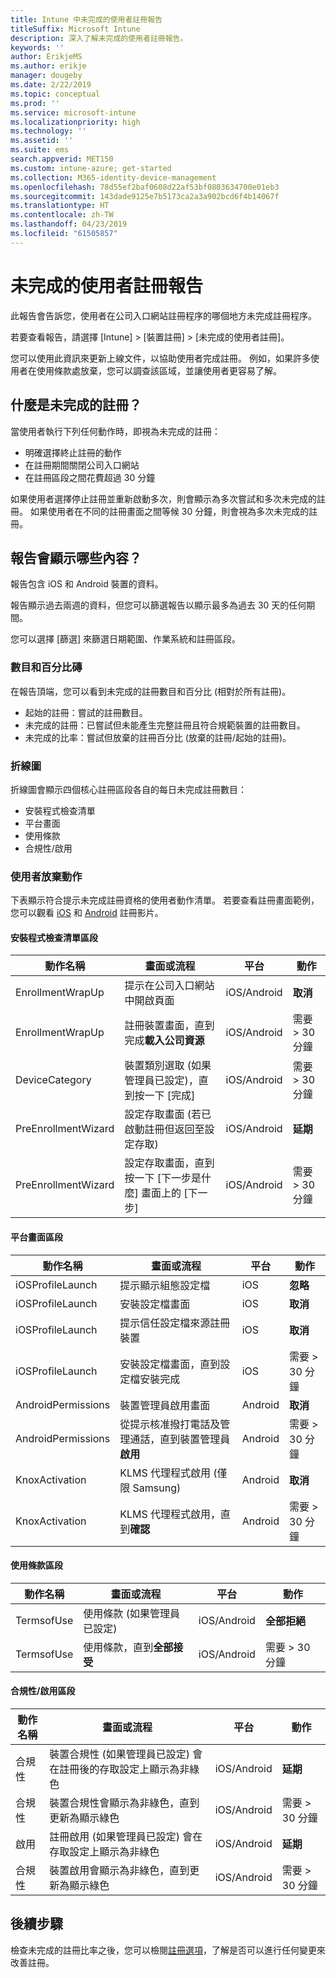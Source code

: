 ```yaml
---
title: Intune 中未完成的使用者註冊報告
titleSuffix: Microsoft Intune
description: 深入了解未完成的使用者註冊報告。
keywords: ''
author: ErikjeMS
ms.author: erikje
manager: dougeby
ms.date: 2/22/2019
ms.topic: conceptual
ms.prod: ''
ms.service: microsoft-intune
ms.localizationpriority: high
ms.technology: ''
ms.assetid: ''
ms.suite: ems
search.appverid: MET150
ms.custom: intune-azure; get-started
ms.collection: M365-identity-device-management
ms.openlocfilehash: 78d55ef2baf0608d22af53bf0803634700e01eb3
ms.sourcegitcommit: 143dade9125e7b5173ca2a3a902bcd6f4b14067f
ms.translationtype: HT
ms.contentlocale: zh-TW
ms.lasthandoff: 04/23/2019
ms.locfileid: "61505857"
---
```

# <a name="incomplete-user-enrollments-report"></a>未完成的使用者註冊報告

此報告會告訴您，使用者在公司入口網站註冊程序的哪個地方未完成註冊程序。

若要查看報告，請選擇 [Intune] > [裝置註冊] > [未完成的使用者註冊]。

您可以使用此資訊來更新上線文件，以協助使用者完成註冊。 例如，如果許多使用者在使用條款處放棄，您可以調查該區域，並讓使用者更容易了解。

## <a name="what-is-an-incomplete-enrollment"></a>什麼是未完成的註冊？

當使用者執行下列任何動作時，即視為未完成的註冊：

-   明確選擇終止註冊的動作
-   在註冊期間關閉公司入口網站
-   在註冊區段之間花費超過 30 分鐘

如果使用者選擇停止註冊並重新啟動多次，則會顯示為多次嘗試和多次未完成的註冊。 如果使用者在不同的註冊畫面之間等候 30 分鐘，則會視為多次未完成的註冊。

## <a name="what-does-the-report-show"></a>報告會顯示哪些內容？

報告包含 iOS 和 Android 裝置的資料。

報告顯示過去兩週的資料，但您可以篩選報告以顯示最多為過去 30 天的任何期間。

您可以選擇 [篩選] 來篩選日期範圍、作業系統和註冊區段。

### <a name="number-and-percentage-tiles"></a>數目和百分比磚

在報告頂端，您可以看到未完成的註冊數目和百分比 (相對於所有註冊)。

-   起始的註冊：嘗試的註冊數目。
-   未完成的註冊：已嘗試但未能產生完整註冊且符合規範裝置的註冊數目。
-   未完成的比率：嘗試但放棄的註冊百分比 (放棄的註冊/起始的註冊)。

### <a name="line-graph"></a>折線圖

折線圖會顯示四個核心註冊區段各自的每日未完成註冊數目：

-   安裝程式檢查清單
-   平台畫面
-   使用條款
-   合規性/啟用

### <a name="user-abandonment-actions"></a>使用者放棄動作

下表顯示符合提示未完成註冊資格的使用者動作清單。 若要查看註冊畫面範例，您可以觀看 [iOS](https://channel9.msdn.com/Series/IntuneEnrollment/iOS-Enrollment) 和 [Android](https://channel9.msdn.com/Series/IntuneEnrollment/Android-Enrollment) 註冊影片。 


#### <a name="setup-checklist-section"></a>安裝程式檢查清單區段

| 動作名稱 | 畫面或流程 | 平台 | 動作 |
| ---- |---- |---- |---- |
| EnrollmentWrapUp | 提示在公司入口網站中開啟頁面 | iOS/Android | **取消** |
| EnrollmentWrapUp | 註冊裝置畫面，直到完成**載入公司資源** | iOS/Android | 需要 > 30 分鐘 |
| DeviceCategory | 裝置類別選取 (如果管理員已設定)，直到按一下 [完成] | iOS/Android | 需要 > 30 分鐘 |
| PreEnrollmentWizard | 設定存取畫面 (若已啟動註冊但返回至設定存取) | iOS/Android| **延期** |
| PreEnrollmentWizard | 設定存取畫面，直到按一下 [下一步是什麼] 畫面上的 [下一步] | iOS/Android | 需要 > 30 分鐘 |

#### <a name="platform-screens-section"></a>平台畫面區段

| 動作名稱 | 畫面或流程 | 平台 | 動作 |
| ---- |---- |---- |---- |
| iOSProfileLaunch | 提示顯示組態設定檔 | iOS | **忽略** |
| iOSProfileLaunch | 安裝設定檔畫面 | iOS | **取消** |
| iOSProfileLaunch | 提示信任設定檔來源註冊裝置 | iOS | **取消** |
| iOSProfileLaunch | 安裝設定檔畫面，直到設定檔安裝完成 | iOS | 需要 > 30 分鐘 |
| AndroidPermissions | 裝置管理員啟用畫面 | Android | **取消** |
| AndroidPermissions | 從提示核准撥打電話及管理通話，直到裝置管理員**啟用** | Android | 需要 > 30 分鐘 |
| KnoxActivation | KLMS 代理程式啟用 (僅限 Samsung) | Android| **取消** |
| KnoxActivation | KLMS 代理程式啟用，直到**確認** | Android | 需要 > 30 分鐘|

#### <a name="terms-of-use-section"></a>使用條款區段

| 動作名稱 | 畫面或流程 | 平台 | 動作 |
| ---- |---- |---- |---- |
| TermsofUse | 使用條款 (如果管理員已設定) | iOS/Android | **全部拒絕** |
| TermsofUse | 使用條款，直到**全部接受** | iOS/Android | 需要 > 30 分鐘 |

#### <a name="complianceactivation-section"></a>合規性/啟用區段

| 動作名稱 | 畫面或流程 | 平台 | 動作 |
| ---- |---- |---- |---- |
| 合規性 | 裝置合規性 (如果管理員已設定) 會在註冊後的存取設定上顯示為非綠色| iOS/Android | **延期** |
| 合規性 | 裝置合規性會顯示為非綠色，直到更新為顯示綠色 | iOS/Android | 需要 > 30 分鐘 |
| 啟用 | 註冊啟用 (如果管理員已設定) 會在存取設定上顯示為非綠色 | iOS/Android | **延期** |
| 合規性 | 裝置啟用會顯示為非綠色，直到更新為顯示綠色 | iOS/Android | 需要 > 30 分鐘 |

## <a name="next-steps"></a>後續步驟

檢查未完成的註冊比率之後，您可以檢閱[註冊選項](enrollment-options.md)，了解是否可以進行任何變更來改善註冊。
